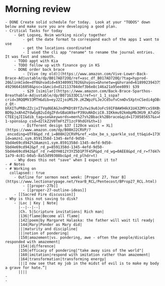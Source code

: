 # Morning review
	- DONE Create solid schedule for today.  Look at your "TODOS" down below and make sure you are developing a good plan.
	- Critical Tasks for today
		- Get Logseq, Nvim working nicely together
			- get the date format to correspond each of the apps I want to use
			- get the locations coordinated
			- I used the cli app "rename" to rename the journal entries. It was fast and smooth.
		- TODO appt with Kia
		- TODO follow up with finance guy in KS
		- DONE order back brace
			- [Vive (my old)](https://www.amazon.com/Vive-Lower-Back-Brace-Adjustable/dp/B017AD72OQ/ref=asc_df_B017AD72OQ/?tag=hyprod-20&linkCode=df0&hvadid=693409917026&hvpos=&hvnetw=g&hvrand=6189923943759199545&hvpone=&hvptwo=&hvqmt=&hvdev=c&hvdvcmdl=&hvlocint=&hvlocphy=9012384&hvtargid=pla-492966416058&psc=1&mcid=d12113704def3b6e8c146a21a95ee809) $39
			- $29 [similar](https://www.amazon.com/Back-Brace-Sparthos-Breathable-Adjustable/dp/B071G33DC1/ref=sr_1_1_sspa?crid=3RQQMV33MTH&dib=eyJ2IjoiMSJ9.zKZWpzFLJeJCd5ufvCnmDv5XptnCSedi4gOBr_QjeOGlYbiB9ppEIHCwPDvR5zthF_xcsuR2YdunvhCZDF9z_dIZOCtW5ja8CDsjA51C-z_Qt-bhXITuPRBcZZcjxITVqd6EAGJndPKDt8YfZuYwi9u0JoFcS9IF8AW94kX1U432MYcxS9XBy0CcYNDDAEqMQixehhuZx97D0YItvmoG8Ts1BYTtVP6EGlqxvcDdgcgn_A4GjMobUCgz9uSJC-BD9pJxAh4ZYdwGgB2uIdgZFdvGBaUA9arP39UuNkDciC0.3IKkmu92kmbpMb3KU9_A7uDSnxq5jqBhk-CTEEjqJII&dib_tag=se&keywords=men%27s%2Bback%2Bbrace&qid=1730585657&s=hpc&sprefix=men%27s%2Bback%2Bbrace%2Chpc%2C95&sr=1-1-spons&sp_csd=d2lkZ2V0TmFtZT1zcF9hdGY&th=1)
			- Different design $37 [120cm waist = XL](https://www.amazon.com/dp/B08HJ2CRVP/?_encoding=UTF8&pd_rd_i=B08HJ2CRVP&ref_=sbx_be_s_sparkle_ssd_tt&qid=1730585848&pd_rd_w=cCP1d&content-id=amzn1.sym.8591358d-1345-4efd-9d50-5bd4e69cd942%3Aamzn1.sym.8591358d-1345-4efd-9d50-5bd4e69cd942&pf_rd_p=8591358d-1345-4efd-9d50-5bd4e69cd942&pf_rd_r=6DYH012Y3YZ5D1P7F45P&pd_rd_wg=0AEE8&pd_rd_r=f7d47ee0-1a79-4c81-b0a5-8a53d99308bc&pd_rd_plhdr=t)
		- Why does this not "save" when I expect it to?
	- # Notes
	- # Working on
	  collapsed:: true
		- Outline for sermon next week: [Proper 27, Year B](https://www.lectionarypage.net/YearB_RCL/Pentecost/BProp27_RCL.html)
			- [[proper-27b]]
			- [[proper-27-outline-ideas]]
		- [[Sacred Fire discussion]]
	- Why is this not saving to disk?
		- |Loc | Key | Note|
		  |--|--|--|
		  |Ch. 5|Scripture invitations| Rich man|
		  |136|flame|Become all flame|
		  |142|poem|by Margaret Halaska: the father will wait til ready|
		  |144|Mary|Ponder as Mary did|
		  |||maturity and discipline|
		  |||notion of pondering|
		  |150|amazement|vs. pondering, awe - often the people/disciples responded with amazement|
		  |154||difference|
		  |156|efficacy of pondering|"take away sins of the world"|
		  |160|imitation|respond with imitation rather than amazement|
		  |164|transformation|transforming energy|
		  |||I now see that my job in the midst of evil is to make my body a grave for hate.”|
		  ||||
	-
	-